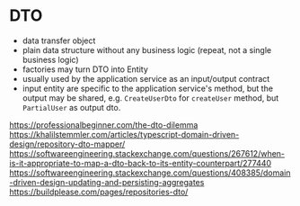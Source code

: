# DTO

- data transfer object
- plain data structure without any business logic (repeat, not a single business logic)
- factories may turn DTO into Entity
- usually used by the application service as an input/output contract
- input entity are specific to the application service's method, but the output may be shared, e.g. `CreateUserDto` for `createUser` method, but `PartialUser` as output dto.


https://professionalbeginner.com/the-dto-dilemma
https://khalilstemmler.com/articles/typescript-domain-driven-design/repository-dto-mapper/
https://softwareengineering.stackexchange.com/questions/267612/when-is-it-appropriate-to-map-a-dto-back-to-its-entity-counterpart/277440
https://softwareengineering.stackexchange.com/questions/408385/domain-driven-design-updating-and-persisting-aggregates
https://buildplease.com/pages/repositories-dto/
